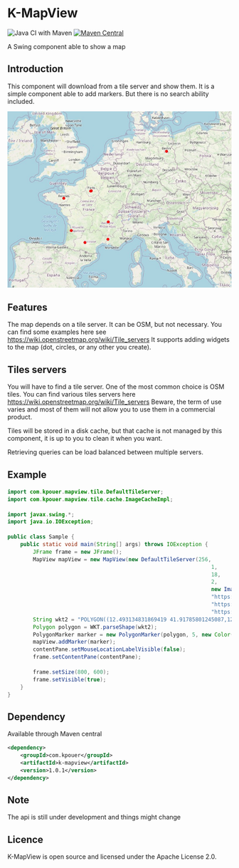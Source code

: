 # K-MapView
![Java CI with Maven](https://github.com/kpouer/KMapView/workflows/Java%20CI%20with%20Maven/badge.svg)
[![Maven Central](https://img.shields.io/maven-central/v/com.kpouer/k-mapview)](https://central.sonatype.com/artifact/com.kpouer/k-mapview/1.2.0/versions)

A Swing component able to show a map

## Introduction

This component will download from a tile server and show them.
It is a simple component able to add markers. But there is no search ability included.

![OSM Map with widgets](/doc/OSMWithWidget.jpg)

## Features

The map depends on a tile server. It can be OSM, but not necessary. You can find some examples here see https://wiki.openstreetmap.org/wiki/Tile_servers
It supports adding widgets to the map (dot, circles, or any other you create).

## Tiles servers

You will have to find a tile server. One of the most common choice is OSM tiles.
You can find various tiles servers here https://wiki.openstreetmap.org/wiki/Tile_servers
Beware, the term of use varies and most of them will not allow you to use them in a commercial product.

Tiles will be stored in a disk cache, but that cache is not managed by this component, it is up to you
to clean it when you want.

Retrieving queries can be load balanced between multiple servers.

## Example

```java
import com.kpouer.mapview.tile.DefaultTileServer;
import com.kpouer.mapview.tile.cache.ImageCacheImpl;

import javax.swing.*;
import java.io.IOException;

public class Sample {
    public static void main(String[] args) throws IOException {
        JFrame frame = new JFrame();
        MapView mapView = new MapView(new DefaultTileServer(256,
                                                                1,
                                                                18,
                                                                2,
                                                                new ImageCacheImpl("Waze", "cache", 1000),
                                                                "https://a.tile.openstreetmap.org/${z}/${x}/${y}.png",
                                                                "https://b.tile.openstreetmap.org/${z}/${x}/${y}.png",
                                                                "https://c.tile.openstreetmap.org/${z}/${x}/${y}.png")));
        String wkt2 = "POLYGON((12.493134831869419 41.91785801245087,12.559739446127232 41.88796130217409,12.4316800589202 41.874669382200494,12.469788884603794 41.96101743431704,12.493134831869419 41.91785801245087))";
        Polygon polygon = WKT.parseShape(wkt2);
        PolygonMarker marker = new PolygonMarker(polygon, 5, new Color(1.0f, 0.0f, 0.0f, 0.3f), true);
        mapView.addMarker(marker);
        contentPane.setMouseLocationLabelVisible(false);
        frame.setContentPane(contentPane);

        frame.setSize(800, 600);
        frame.setVisible(true);
    }
}
```

## Dependency

Available through Maven central

```xml
<dependency>
    <groupId>com.kpouer</groupId>
    <artifactId>k-mapview</artifactId>
    <version>1.0.1</version>
</dependency>
```

## Note

The api is still under development and things might change

## Licence
K-MapView is open source and licensed under the Apache License 2.0.
